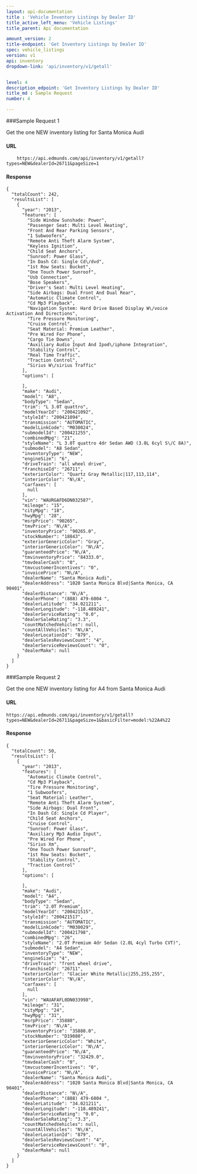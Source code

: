 ```yaml
---
layout: api-documentation
title : 'Vehicle Inventory Listings by Dealer ID'
title_active_left_menu: 'Vehicle Listings'
title_parent: Api documentation

amount_version: 2
title-endpoint: 'Get Inventory Listings by Dealer ID'
spec: vehicle_listings
version: v1
api: inventory
dropdown-link: 'api/inventory/v1/getall'


level: 4
description_edpoint: 'Get Inventory Listings by Dealer ID'
title_md : Sample Request
number: 4

---
```



###Sample Request 1

Get the one NEW inventory listing for Santa Monica Audi

#### URL

		https://api.edmunds.com/api/inventory/v1/getall?types=NEW&dealerId=26711&pageSize=1
	
#### Response

	{
	  "totalCount": 242,
	  "resultsList": [
	    {
	      "year": "2013",
	      "features": [
	        "Side Window Sunshade: Power",
	        "Passenger Seat: Multi Level Heating",
	        "Front And Rear Parking Sensors",
	        "1 Subwoofers",
	        "Remote Anti Theft Alarm System",
	        "Keyless Ignition",
	        "Child Seat Anchors",
	        "Sunroof: Power Glass",
	        "In Dash Cd: Single Cd\/dvd",
	        "1st Row Seats: Bucket",
	        "One Touch Power Sunroof",
	        "Usb Connection",
	        "Bose Speakers",
	        "Driver's Seat: Multi Level Heating",
	        "Side Airbags: Dual Front And Dual Rear",
	        "Automatic Climate Control",
	        "Cd Mp3 Playback",
	        "Navigation System: Hard Drive Based Display W\/voice Activation And Directions",
	        "Tire Pressure Monitoring",
	        "Cruise Control",
	        "Seat Material: Premium Leather",
	        "Pre Wired For Phone",
	        "Cargo Tie Downs",
	        "Auxiliary Audio Input And Ipod\/iphone Integration",
	        "Stability Control",
	        "Real Time Traffic",
	        "Traction Control",
	        "Sirius W\/sirius Traffic"
	      ],
	      "options": [

	      ],
	      "make": "Audi",
	      "model": "A8",
	      "bodyType": "Sedan",
	      "trim": "L 3.0T quattro",
	      "modelYearId": "200421092",
	      "styleId": "200421094",
	      "transmission": "AUTOMATIC",
	      "modelLinkCode": "M030024",
	      "submodelId": "200421255",
	      "combinedMpg": "21",
	      "styleName": "L 3.0T quattro 4dr Sedan AWD (3.0L 6cyl S\/C 8A)",
	      "submodel": "A8 Sedan",
	      "inventoryType": "NEW",
	      "engineSize": "6",
	      "driveTrain": "all wheel drive",
	      "franchiseId": "26711",
	      "exteriorColor": "Quartz Gray Metallic|117,113,114",
	      "interiorColor": "N\/A",
	      "carfaxes": [
	        null
	      ],
	      "vin": "WAURGAFD6DN032587",
	      "mileage": "15",
	      "cityMpg": "18",
	      "hwyMpg": "28",
	      "msrpPrice": "90265",
	      "tmvPrice": "N\/A",
	      "inventoryPrice": "90265.0",
	      "stockNumber": "18843",
	      "exteriorGenericColor": "Gray",
	      "interiorGenericColor": "N\/A",
	      "guaranteedPrice": "N\/A",
	      "tmvinventoryPrice": "84333.0",
	      "tmvdealerCash": "0",
	      "tmvcustomerIncentives": "0",
	      "invoicePrice": "N\/A",
	      "dealerName": "Santa Monica Audi",
	      "dealerAddress": "1020 Santa Monica Blvd|Santa Monica, CA 90401",
	      "dealerDistance": "N\/A",
	      "dealerPhone": "(888) 479-6004 ",
	      "dealerLatitude": "34.021211",
	      "dealerLongitude": "-118.489241",
	      "dealerServiceRating": "0.0",
	      "dealerSaleRating": "3.3",
	      "countMatchedVehicles": null,
	      "countAllVehicles": "N\/A",
	      "dealerLocationId": "879",
	      "dealerSalesReviewsCount": "4",
	      "dealerServiceReviewsCount": "0",
	      "dealerMake": null
	    }
	  ]
	}
	
###Sample Request 2

Get the one NEW inventory listing for A4 from Santa Monica Audi

#### URL

	https://api.edmunds.com/api/inventory/v1/getall?types=NEW&dealerId=26711&pageSize=1&basicFilter=model:%22A4%22

#### Response

	{
	  "totalCount": 50,
	  "resultsList": [
	    {
	      "year": "2013",
	      "features": [
	        "Automatic Climate Control",
	        "Cd Mp3 Playback",
	        "Tire Pressure Monitoring",
	        "1 Subwoofers",
	        "Seat Material: Leather",
	        "Remote Anti Theft Alarm System",
	        "Side Airbags: Dual Front",
	        "In Dash Cd: Single Cd Player",
	        "Child Seat Anchors",
	        "Cruise Control",
	        "Sunroof: Power Glass",
	        "Auxiliary Mp3 Audio Input",
	        "Pre Wired For Phone",
	        "Sirius Xm",
	        "One Touch Power Sunroof",
	        "1st Row Seats: Bucket",
	        "Stability Control",
	        "Traction Control"
	      ],
	      "options": [

	      ],
	      "make": "Audi",
	      "model": "A4",
	      "bodyType": "Sedan",
	      "trim": "2.0T Premium",
	      "modelYearId": "200421515",
	      "styleId": "200421517",
	      "transmission": "AUTOMATIC",
	      "modelLinkCode": "M030029",
	      "submodelId": "200421798",
	      "combinedMpg": "26",
	      "styleName": "2.0T Premium 4dr Sedan (2.0L 4cyl Turbo CVT)",
	      "submodel": "A4 Sedan",
	      "inventoryType": "NEW",
	      "engineSize": "4",
	      "driveTrain": "front wheel drive",
	      "franchiseId": "26711",
	      "exteriorColor": "Glacier White Metallic|255,255,255",
	      "interiorColor": "N\/A",
	      "carfaxes": [
	        null
	      ],
	      "vin": "WAUAFAFL0DN033998",
	      "mileage": "31",
	      "cityMpg": "24",
	      "hwyMpg": "31",
	      "msrpPrice": "35880",
	      "tmvPrice": "N\/A",
	      "inventoryPrice": "35880.0",
	      "stockNumber": "D19080",
	      "exteriorGenericColor": "White",
	      "interiorGenericColor": "N\/A",
	      "guaranteedPrice": "N\/A",
	      "tmvinventoryPrice": "32429.0",
	      "tmvdealerCash": "0",
	      "tmvcustomerIncentives": "0",
	      "invoicePrice": "N\/A",
	      "dealerName": "Santa Monica Audi",
	      "dealerAddress": "1020 Santa Monica Blvd|Santa Monica, CA 90401",
	      "dealerDistance": "N\/A",
	      "dealerPhone": "(888) 479-6004 ",
	      "dealerLatitude": "34.021211",
	      "dealerLongitude": "-118.489241",
	      "dealerServiceRating": "0.0",
	      "dealerSaleRating": "3.3",
	      "countMatchedVehicles": null,
	      "countAllVehicles": "N\/A",
	      "dealerLocationId": "879",
	      "dealerSalesReviewsCount": "4",
	      "dealerServiceReviewsCount": "0",
	      "dealerMake": null
	    }
	  ]
	}
	
